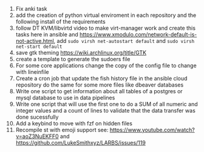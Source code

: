 1. Fix anki task
2. add the creation of python virtual enviroment in each repository and the following install of the requirements
3. follow DT KVM/libvirtd video to make virt-manager work and create this tasks here in ansible and https://www.xmodulo.com/network-default-is-not-active.html, add `sudo virsh net-autostart default` and `sudo virsh net-start default`
4. save gtk theming https://wiki.archlinux.org/title/GTK
5. create a template to generate the sudoers file
6. For some core applications change the copy of the config file to change with lineinfile
7. Create a cron job that update the fish history file in the ansible cloud repository do the same for some more files like dbeaver databases
8. Write one script to get information about all tables of a postgres or mysql database to use in data pipelines
9. Write one script that will use the first one to do a SUM of all numeric and integer values and a count of lines to validate that the data transfer was done sucessfully
10. Add a keybind to move with fzf on hidden files
11. Recompile st with emoji support see: https://www.youtube.com/watch?v=aoZ3NuEKFF0 and https://github.com/LukeSmithxyz/LARBS/issues/119
